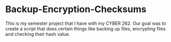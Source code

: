 # Backup-Encryption-Checksums
This is my semester project that I have with my CYBER 262. Our goal was to create a script that does certain things like backing up files, encrypting files and checking their hash value.
